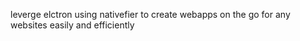 leverge elctron using nativefier to create webapps on the go for any websites easily and efficiently
